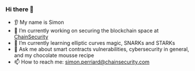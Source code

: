 ### Hi there 👋
* 👂 My name is Simon
* 🔭 I’m currently working on securing the blockchain space at [ChainSecurity](https://chainsecurity.com)
* 🌱 I’m currently learning elliptic curves magic, SNARKs and STARKs
* 💬 Ask me about smart contracts vulnerabilities, cybersecurity in general, and my chocolate mousse recipe
* 📫 How to reach me: simon.perriard@chainsecurity.com
